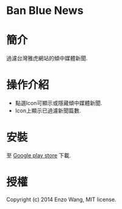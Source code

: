 Ban Blue News
=============

# 簡介

過濾台灣雅虎網站的傾中媒體新聞.

# 操作介紹

* 點選Icon可顯示或隱藏傾中媒體新聞.
* Icon上顯示已過濾新聞篇數.

# 安裝

至 [Google play store]() 下載.

# 授權

Copyright (c) 2014 Enzo Wang, MIT license.

